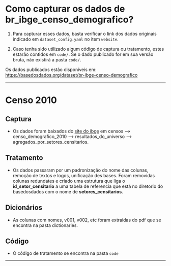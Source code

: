 # Como capturar os dados de br_ibge_censo_demografico?

1. Para capturar esses dados, basta verificar o link dos dados originais indicado em `dataset_config.yaml` no item `website`.

2. Caso tenha sido utilizado algum código de captura ou tratamento, estes estarão contidos em `code/`. Se o dado publicado for em sua versão bruta, não existirá a pasta `code/`.

Os dados publicados estão disponíveis em: https://basedosdados.org/dataset/br-ibge-censo-demografico

----
# Censo 2010

## Captura
 - Os dados foram baixados do [site do ibge](https://www.ibge.gov.br/estatisticas/downloads-estatisticas.html) em censos --> censo_demografico_2010 --> resultados_do_universo --> agregados_por_setores_censitarios.

## Tratamento
 - Os dados passaram por um padronização do nome das colunas, remoção de textos e logos, unificação des bases. Foram removidas colunas redundates e criado uma estrutura que liga o **id_setor_censitario** a uma tabela de referencia que está no diretorio do basedosdados com o nome de **setores_censitarios**. 

## Dicionários
 - As colunas com nomes, v001, v002, etc foram extraidas do pdf que se encontra na pasta dictionaries.

## Código
 - O código de tratamento se encontra na pasta `code`  
----